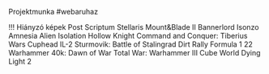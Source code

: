 Projektmunka #webaruhaz

!!! Hiányzó képek
Post Scriptum
Stellaris
Mount&Blade II Bannerlord
Isonzo
Amnesia
Alien Isolation
Hollow Knight
Command and Conquer: Tiberius Wars
Cuphead
IL-2 Sturmovik: Battle of Stalingrad
Dirt Rally
Formula 1 22
Warhammer 40k: Dawn of War
Total War: Warhammer III
Cube World
Dying Light 2
